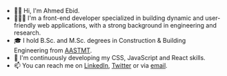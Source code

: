 - 👋🏼 Hi, I'm Ahmed Ebid.
- 👨🏻‍💻 I'm a front-end developer specialized in building dynamic and user-friendly web applications, with a strong background in engineering and research.
- 🎓 I hold B.Sc. and M.Sc. degrees in Construction & Building Engineering from [AASTMT](https://aast.edu/en/).
- 🌱 I'm continuously developing my CSS, JavaScript and React skills.
- 📫 You can reach me on [LinkedIn](https://www.linkedin.com/in/ahmedebid/), [Twitter](https://twitter.com/ebid33) or via [email](mailto:ahmed-ebid@outlook.com).

<!---
ahmedebid/ahmedebid is a ✨ special ✨ repository because its `README.md` (this file) appears on your GitHub profile.
You can click the Preview link to take a look at your changes.
--->
